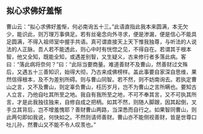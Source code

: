 ##  拟心求佛好羞惭

曹山云：“拟心求佛好羞惭，何必南询五十三。”此语直指此我本来圆满，本无欠少，能识此，则万理万事俱足。若有丝毫念向外寻求，便是渗漏，便是信心不能具足圆满，不得入祖师室中握手共语。真可谓直接天上天下惟我独尊，与听法的人说法的人正脉。吾人若不能透此，则心中时有恍惚之见，不得自在。若谓其于根本智，他又全知，既能全知，或遇差别智，又生疑义，古来修行者多落此病。客曰：“落此病将奈何？”曰：“此际当要商量。难道善财不及曹山，然善财过文殊后，又遇五十三善知识，始得大彻，乃古来成佛榜样。盖此事要自家深自思维，果然信得根本，及不为差别所碍。则与曹山同智。若不然，则不妨南询去。若执定曹山之言，又不及曹山，则定辜负曹山，枉历岁月，岂不为曹山之言所瞒也。要知古人立言，乃他自吐其所至之地。我自有我所至之地，不可不奉其言，又不可执其所言，才是此我独往独来，自修自成之把柄。如其不然，则随人脚跟，因其起倒，叉手立其背后，岂不增羞愧耶？善财曹山两路，当深悉而自行之。如果智同曹山，则此两句即如我说，何快如之。不然则请师善财。曹山亦不能侧视善财，皆是世尊口吐儿孙，然曹山又不能不令人叹羡也。”
